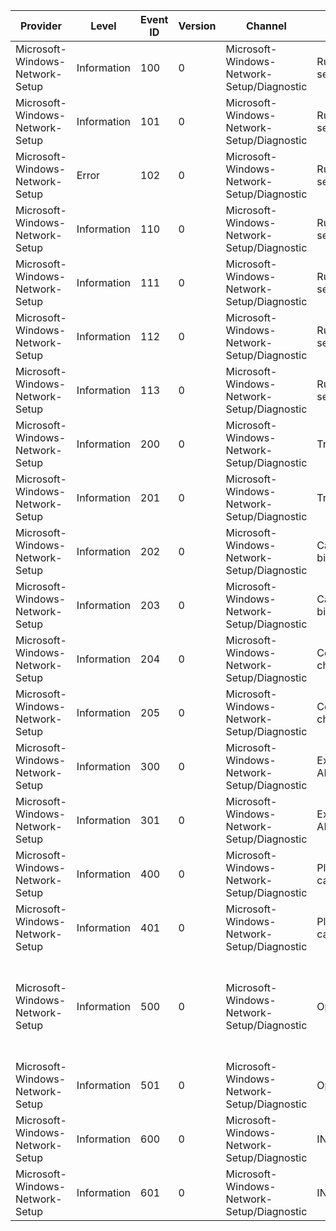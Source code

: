 Provider                         |  Level        |  Event ID  |  Version  |  Channel                                     |  Task                |  Opcode  |  Keyword  |  Message
---------------------------------|---------------|------------|-----------|----------------------------------------------|----------------------|----------|-----------|---------------------------------------------------------------------------------------------------------------------------------------
Microsoft-Windows-Network-Setup  |  Information  |  100       |  0        |  Microsoft-Windows-Network-Setup/Diagnostic  |  Run service         |  Start   |           |
Microsoft-Windows-Network-Setup  |  Information  |  101       |  0        |  Microsoft-Windows-Network-Setup/Diagnostic  |  Run service         |          |           |
Microsoft-Windows-Network-Setup  |  Error        |  102       |  0        |  Microsoft-Windows-Network-Setup/Diagnostic  |  Run service         |          |           |  The Network Setup service failed to start with error {Code}
Microsoft-Windows-Network-Setup  |  Information  |  110       |  0        |  Microsoft-Windows-Network-Setup/Diagnostic  |  Run service         |          |           |
Microsoft-Windows-Network-Setup  |  Information  |  111       |  0        |  Microsoft-Windows-Network-Setup/Diagnostic  |  Run service         |          |           |
Microsoft-Windows-Network-Setup  |  Information  |  112       |  0        |  Microsoft-Windows-Network-Setup/Diagnostic  |  Run service         |          |           |
Microsoft-Windows-Network-Setup  |  Information  |  113       |  0        |  Microsoft-Windows-Network-Setup/Diagnostic  |  Run service         |  Stop    |           |
Microsoft-Windows-Network-Setup  |  Information  |  200       |  0        |  Microsoft-Windows-Network-Setup/Diagnostic  |  Transaction         |  Start   |           |  A new transaction has started
Microsoft-Windows-Network-Setup  |  Information  |  201       |  0        |  Microsoft-Windows-Network-Setup/Diagnostic  |  Transaction         |  Stop    |           |  A transaction has been closed
Microsoft-Windows-Network-Setup  |  Information  |  202       |  0        |  Microsoft-Windows-Network-Setup/Diagnostic  |  Calculate bindings  |  Start   |           |  Network Setup has begun calculating new driver bindings
Microsoft-Windows-Network-Setup  |  Information  |  203       |  0        |  Microsoft-Windows-Network-Setup/Diagnostic  |  Calculate bindings  |  Stop    |           |  Network Setup has finished calculating new driver bindings
Microsoft-Windows-Network-Setup  |  Information  |  204       |  0        |  Microsoft-Windows-Network-Setup/Diagnostic  |  Commit changes      |  Start   |           |  Network Setup has begun committing changes to the registry
Microsoft-Windows-Network-Setup  |  Information  |  205       |  0        |  Microsoft-Windows-Network-Setup/Diagnostic  |  Commit changes      |  Stop    |           |  Network Setup has finished committing changes to the registry
Microsoft-Windows-Network-Setup  |  Information  |  300       |  0        |  Microsoft-Windows-Network-Setup/Diagnostic  |  External API        |  Start   |           |  Begin API {Api} on transaction {TransactionGuid}
Microsoft-Windows-Network-Setup  |  Information  |  301       |  0        |  Microsoft-Windows-Network-Setup/Diagnostic  |  External API        |  Stop    |           |  End API {Api} on transaction {TransactionGuid}
Microsoft-Windows-Network-Setup  |  Information  |  400       |  0        |  Microsoft-Windows-Network-Setup/Diagnostic  |  Plugin callback     |  Start   |           |  Begin calling into plugin {PluginName}
Microsoft-Windows-Network-Setup  |  Information  |  401       |  0        |  Microsoft-Windows-Network-Setup/Diagnostic  |  Plugin callback     |  Stop    |           |  End calling into plugin
Microsoft-Windows-Network-Setup  |  Information  |  500       |  0        |  Microsoft-Windows-Network-Setup/Diagnostic  |  Operation           |  Start   |           |  Begin operation {OperationType} on {ObjectType} in transaction {TransactionGuid}: {ObjectId} on {PropertyBufferSize}:{PropertyBuffer}
Microsoft-Windows-Network-Setup  |  Information  |  501       |  0        |  Microsoft-Windows-Network-Setup/Diagnostic  |  Operation           |  Stop    |           |  Operation {TransactionGuid} ended with code {Code}
Microsoft-Windows-Network-Setup  |  Information  |  600       |  0        |  Microsoft-Windows-Network-Setup/Diagnostic  |  INetCfg API         |  Start   |           |  Begin API {Api}
Microsoft-Windows-Network-Setup  |  Information  |  601       |  0        |  Microsoft-Windows-Network-Setup/Diagnostic  |  INetCfg API         |  Stop    |           |  End API with status code {Code}